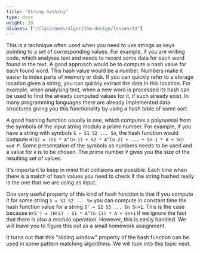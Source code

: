 ```yaml
---
title: "String hashing"
type: docs
weight: 20
aliases: ["/classrooms/algorithm-design/lesson/43"]
---
```

This is a technique often used when you need to use strings as keys pointing to a set of corresponding values. For example, if you are writing code, which analyses text and needs to record some data for each word found in the text. A good approach would be to compute a hash value for each found word. This hash value would be a number. Numbers make it easier to index parts of memory or disk. If you can quickly refer to a storage location given a string, you can quickly extract the data in this location. For example, when analysing text, when a new word is processed its hash can be used to find the already computed values for it, if such already exist. In many programming languages there are already implemented data structures giving you this functionality by using a hash table of some sort.

A good hashing function usually is one, which computes a polynomial from the symbols of the input string modulo a prime number. For example, if you have a string with symbols `S = S1 S2 ... Sn`, the hash function would compute `H(S) = (S1 * A^(n-1) + S2 * A^(n-2) + ... + Sn-1 * A + Sn) mod P`. Some presentation of the symbols as numbers needs to be used and a value for `A` is to be chosen. The prime number `P` gives you the size of the resulting set of values.

It's important to keep in mind that collisions are possible. Each time when there is a match of hash values you need to check if the string hashed really is the one that we are using as input.

One very useful property of this kind of hash function is that if you compute it for some string `S = S1 S2 ... Sn` you can compute in constant time the hash function value for a string `S' = S2 S3 ... Sn Sn+1`. This is the case because `H(S') = (H(S) - S1 * A^(n-1)) * A + Sn+1` if we ignore the fact that there is also a modulo operation. However, this is easily handled. We will leave you to figure this out as a small homework assignment.

It turns out that this "sliding window" property of the hash function can be used in some pattern matching algorithms. We will look into this topic next.
